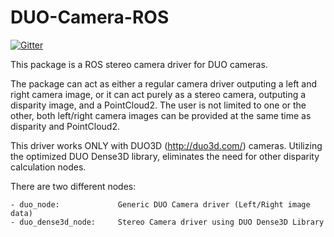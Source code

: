 DUO-Camera-ROS
==============

[![Gitter](https://badges.gitter.im/Join%20Chat.svg)](https://gitter.im/l0g1x/DUO-Camera-ROS?utm_source=badge&utm_medium=badge&utm_campaign=pr-badge)

This package is a ROS stereo camera driver for DUO cameras. 

The package can act as either a regular camera driver outputing a left and right camera image, or it can act purely as a stereo camera, outputing a disparity image, and a PointCloud2. The user is not limited to one or the other, both left/right camera images can be provided at the same time as disparity and PointCloud2. 

This driver works ONLY with DUO3D (http://duo3d.com/) cameras. 
Utilizing the optimized DUO Dense3D library, eliminates the need for other disparity calculation nodes.  

There are two different nodes:

	- duo_node: 			Generic DUO Camera driver (Left/Right image data)
	- duo_dense3d_node: 	Stereo Camera driver using DUO Dense3D Library
